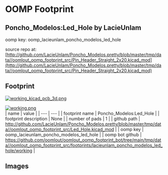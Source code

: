 # OOMP Footprint  
## Poncho_Modelos:Led_Hole  by LacieUnlam  
  
oomp key: oomp_lacieunlam_poncho_modelos_led_hole  
  
source repo at: [http://github.com/LacieUnlam/Poncho_Modelos.pretty/blob/master/tmp/data//oomlout_oomp_footprint_src/Pin_Header_Straight_2x20.kicad_mod](http://github.com/LacieUnlam/Poncho_Modelos.pretty/blob/master/tmp/data//oomlout_oomp_footprint_src/Pin_Header_Straight_2x20.kicad_mod)  
## Footprint  
  
[![working_kicad_pcb_3d.png](working_kicad_pcb_3d_600.png)](working_kicad_pcb_3d.png)  
  
[![working.png](working_600.png)](working.png)  
| name | value | 
| --- | --- | 
| footprint name | Poncho_Modelos:Led_Hole | 
| footprint description | None | 
| number of pads | 1 | 
| github path | http://github.com/LacieUnlam/Poncho_Modelos.pretty/blob/master/tmp/data//oomlout_oomp_footprint_src/Led_Hole.kicad_mod | 
| oomp key | oomp_lacieunlam_poncho_modelos_led_hole | 
| oomp bot github | https://github.com/oomlout/oomlout_oomp_footprint_bot/tree/main/tmp/data//oomlout_oomp_footprint_src/footprints/lacieunlam_poncho_modelos_led_hole/working | 
## Images  
